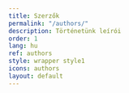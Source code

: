 ```yaml
---
title: Szerzők
permalink: "/authors/"
description: Történetünk leírói
order: 1
lang: hu
ref: authors
style: wrapper style1
icons: authors
layout: default
---
```


